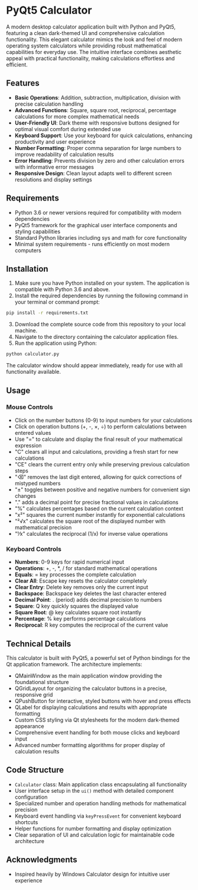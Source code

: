 # PyQt5 Calculator

A modern desktop calculator application built with Python and PyQt5, featuring a clean dark-themed UI and comprehensive calculation functionality. This elegant calculator mimics the look and feel of modern operating system calculators while providing robust mathematical capabilities for everyday use. The intuitive interface combines aesthetic appeal with practical functionality, making calculations effortless and efficient.

## Features

- **Basic Operations**: Addition, subtraction, multiplication, division with precise calculation handling
- **Advanced Functions**: Square, square root, reciprocal, percentage calculations for more complex mathematical needs
- **User-Friendly UI**: Dark theme with responsive buttons designed for optimal visual comfort during extended use
- **Keyboard Support**: Use your keyboard for quick calculations, enhancing productivity and user experience
- **Number Formatting**: Proper comma separation for large numbers to improve readability of calculation results
- **Error Handling**: Prevents division by zero and other calculation errors with informative error messages
- **Responsive Design**: Clean layout adapts well to different screen resolutions and display settings

## Requirements

- Python 3.6 or newer versions required for compatibility with modern dependencies
- PyQt5 framework for the graphical user interface components and styling capabilities
- Standard Python libraries including sys and math for core functionality
- Minimal system requirements - runs efficiently on most modern computers

## Installation

1. Make sure you have Python installed on your system. The application is compatible with Python 3.6 and above.
2. Install the required dependencies by running the following command in your terminal or command prompt:

```bash
pip install -r requirements.txt
```

3. Download the complete source code from this repository to your local machine.
4. Navigate to the directory containing the calculator application files.
5. Run the application using Python:

```bash
python calculator.py
```

The calculator window should appear immediately, ready for use with all functionality available.

## Usage

### Mouse Controls

- Click on the number buttons (0-9) to input numbers for your calculations
- Click on operation buttons (+, -, ×, ÷) to perform calculations between entered values
- Use "=" to calculate and display the final result of your mathematical expression
- "C" clears all input and calculations, providing a fresh start for new calculations
- "CE" clears the current entry only while preserving previous calculation steps
- "⌫" removes the last digit entered, allowing for quick corrections of mistyped numbers
- "±" toggles between positive and negative numbers for convenient sign changes
- "." adds a decimal point for precise fractional values in calculations
- "%" calculates percentages based on the current calculation context
- "x²" squares the current number instantly for exponential calculations
- "²√x" calculates the square root of the displayed number with mathematical precision
- "⅟x" calculates the reciprocal (1/x) for inverse value operations

### Keyboard Controls

- **Numbers**: 0-9 keys for rapid numerical input
- **Operations**: +, -, *, / for standard mathematical operations
- **Equals**: = key processes the complete calculation
- **Clear All**: Escape key resets the calculator completely
- **Clear Entry**: Delete key removes only the current input
- **Backspace**: Backspace key deletes the last character entered
- **Decimal Point**: . (period) adds decimal precision to numbers
- **Square**: Q key quickly squares the displayed value
- **Square Root**: @ key calculates square root instantly
- **Percentage**: % key performs percentage calculations
- **Reciprocal**: R key computes the reciprocal of the current value

## Technical Details

This calculator is built with PyQt5, a powerful set of Python bindings for the Qt application framework. The architecture implements:

- QMainWindow as the main application window providing the foundational structure
- QGridLayout for organizing the calculator buttons in a precise, responsive grid
- QPushButton for interactive, styled buttons with hover and press effects
- QLabel for displaying calculations and results with appropriate formatting
- Custom CSS styling via Qt stylesheets for the modern dark-themed appearance
- Comprehensive event handling for both mouse clicks and keyboard input
- Advanced number formatting algorithms for proper display of calculation results

## Code Structure

- `Calculator` class: Main application class encapsulating all functionality
- User interface setup in the `ui()` method with detailed component configuration
- Specialized number and operation handling methods for mathematical precision
- Keyboard event handling via `keyPressEvent` for convenient keyboard shortcuts
- Helper functions for number formatting and display optimization
- Clear separation of UI and calculation logic for maintainable code architecture

## Acknowledgments

- Inspired heavily by Windows Calculator design for intuitive user experience
